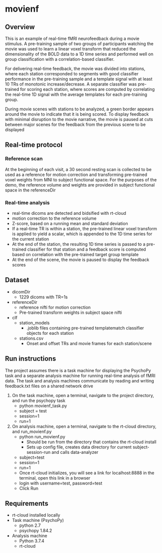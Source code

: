 # movienf
## Overview
This is an example of real-time fMRI neurofeedback during a movie stimulus.
A pre-training sample of two groups of participants watching the movie was used to learn a linear voxel transform that reduced the dimensionality of the BOLD data to a 1D time series and performed well on group classification with a correlation-based classifier. 

For delivering real-time feedback, the movie was divided into stations, where each station corresponded to segments with good classifier performance in the pre-training sample and a template signal with at least 10 TRs of monotonic increase/decrease. 
A separate classifier was pre-trained for scoring each station, where scores are computed by correlating the real-time 1D signal with the average templates for each pre-training group.

During movie scenes with stations to be analyzed, a green border appears around the movie to indicate that it is being scored.  To display feedback with minimal disruption to the movie narrative, the movie is paused at cuts between major scenes for the feedback from the previous scene to be displayed

## Real-time protocol
### Reference scan
At the beginning of each visit, a 30 second resting scan is collected to be used as a reference for motion correction and transforming pre-trained voxel weights from MNI to subject functional space. For the purposes of the demo, the reference volume and weights are provided in subject functional space in the referenceDir
### Real-time analysis
* real-time dicoms are detected and bidsified with rt-cloud
* motion correction to the reference volume
* Z-score, based on a running mean and standard deviation
* If a real-time TR is within a station, the pre-trained linear voxel transform is applied to yield a scalar, which is appended to the 1D time series for the current station
* At the end of the station, the resulting 1D time series is passed to a pre-trained classifier for that station and a feedback score is computed based on correlation with the pre-trained target group template
* At the end of the scene, the movie is paused to display the feedback scores
## Dataset
* dicomDir
    * 1229 dicoms with TR=1s
* referenceDir 
    * reference nifti for motion correction
    * Pre-trained transform weights in subject space nifti
* clf
    * station_models
        * .joblib files containing pre-trained templatematch classifier objects for each station
    * stations.csv
        * Onset and offset TRs and movie frames for each station/scene

## Run instructions
The project assumes there is a task machine for displaying the PsychoPy task and a separate analysis machine for running real-time analysis of fMRI data.  The task and analysis machines communicate by reading and writing feedback.txt files on a shared network drive

1. On the task machine, open a terminal, navigate to the project directory, and run the psychopy task
    * python movienf_task.py
    * subject = test
    * session=1
    * run=1
2. On analysis machine, open a terminal, navigate to the rt-cloud directory, and run_movienf.py
    * python run_movienf.py
        * Should be run from the directory that contains the rt-cloud install
        * Sets up config file, creates data directory for current subject-session-run and calls data-analyzer
    * subject=test
    * session=1
    * run=1
    * Once rt-cloud initializes, you will see a link for  localhost:8888 in the terminal, open this link in a browser
    * login with username=test,  password=test
    * Click Run

## Requirements
* rt-cloud installed locally
* Task machine (PsychoPy)
    * python 2.7 
    * psychopy 1.84.2
* Analysis machine
    * Python 3.7.4
    * rt-cloud
